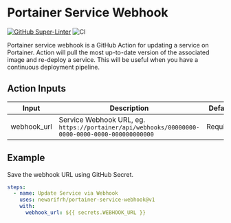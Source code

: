 # Portainer Service Webhook

[![GitHub Super-Linter](https://github.com/actions/javascript-action/actions/workflows/linter.yml/badge.svg)](https://github.com/super-linter/super-linter)
![CI](https://github.com/actions/javascript-action/actions/workflows/ci.yml/badge.svg)

Portainer service webhook is a GitHub Action for updating a service on
Portainer. Action will pull the most up-to-date version of the associated image
and re-deploy a service. This will be useful when you have a continuous
deployment pipeline.

## Action Inputs

| Input       | Description                                                                                    | Default  |
| ----------- | ---------------------------------------------------------------------------------------------- | -------- |
| webhook_url | Service Webhook URL, eg. `https://portainer/api/webhooks/00000000-0000-0000-0000-000000000000` | Required |

## Example

Save the webhook URL using GitHub Secret.

```yaml
steps:
  - name: Update Service via Webhook
    uses: newarifrh/portainer-service-webhook@v1
    with:
      webhook_url: ${{ secrets.WEBHOOK_URL }}
```
